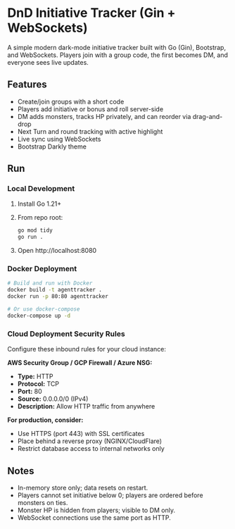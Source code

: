 # DnD Initiative Tracker (Gin + WebSockets)

A simple modern dark-mode initiative tracker built with Go (Gin), Bootstrap, and WebSockets. Players join with a group code, the first becomes DM, and everyone sees live updates.

## Features
- Create/join groups with a short code
- Players add initiative or bonus and roll server-side
- DM adds monsters, tracks HP privately, and can reorder via drag-and-drop
- Next Turn and round tracking with active highlight
- Live sync using WebSockets
- Bootstrap Darkly theme

## Run

### Local Development
1. Install Go 1.21+
2. From repo root:

   ```bash
   go mod tidy
   go run .
   ```
3. Open http://localhost:8080

### Docker Deployment
```bash
# Build and run with Docker
docker build -t agenttracker .
docker run -p 80:80 agenttracker

# Or use docker-compose
docker-compose up -d
```

### Cloud Deployment Security Rules
Configure these inbound rules for your cloud instance:

**AWS Security Group / GCP Firewall / Azure NSG:**
- **Type:** HTTP
- **Protocol:** TCP  
- **Port:** 80
- **Source:** 0.0.0.0/0 (IPv4)
- **Description:** Allow HTTP traffic from anywhere

**For production, consider:**
- Use HTTPS (port 443) with SSL certificates
- Place behind a reverse proxy (NGINX/CloudFlare)
- Restrict database access to internal networks only

## Notes
- In-memory store only; data resets on restart.
- Players cannot set initiative below 0; players are ordered before monsters on ties.
- Monster HP is hidden from players; visible to DM only.
- WebSocket connections use the same port as HTTP.